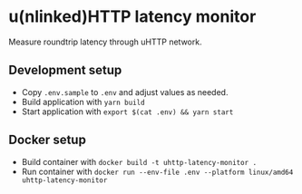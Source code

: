 # u(nlinked)HTTP latency monitor

Measure roundtrip latency through uHTTP network.

## Development setup

-   Copy `.env.sample` to `.env` and adjust values as needed.
-   Build application with `yarn build`
-   Start application with `export $(cat .env) && yarn start`

## Docker setup

-   Build container with `docker build -t uhttp-latency-monitor .`
-   Run container with `docker run --env-file .env --platform linux/amd64 uhttp-latency-monitor`
